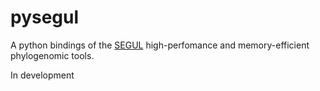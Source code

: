 # pysegul

A python bindings of the [SEGUL](https://segul.app) high-perfomance and memory-efficient phylogenomic tools.

In development
